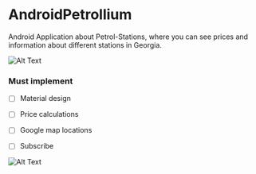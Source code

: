 # AndroidPetrollium


Android Application about Petrol-Stations, where you can see prices and information about 
different stations in Georgia.

![Alt Text](https://media.giphy.com/media/l1J9OVt9sxOnx4oaA/giphy.gif)


### Must implement 
- [ ] Material design
- [ ] Price calculations
- [ ] Google map locations
- [ ] Subscribe



![Alt Text](https://media.giphy.com/media/MDJ9IbxxvDUQM/giphy.gif)
